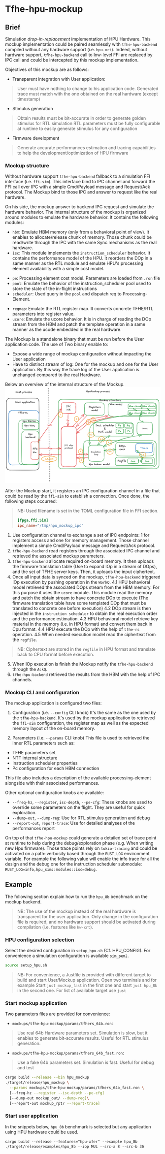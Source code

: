 # Tfhe-hpu-mockup

## Brief 
Simulation _drop-in-replacement_ implementation of HPU Hardware.
This mockup implementation could be paired seamlessly with `tfhe-hpu-backend` compiled without any hardware support (i.e. `hpu-xrt`).
Indeed, without hardware support, `tfhe-hpu-backend` call to low-level FFI are replaced by IPC call and could be intercepted by this mockup implementation.

Objectives of this mockup are as follows:
* Transparent integration with User application:
> User must have nothing to change to his application code.
> Generated trace must match with the one obtained on the real hardware (except timestamp)

* Stimulus generation
> Obtain results must be bit-accurate in order to generate golden stimulus for RTL simulation
> RTL parameters must be fully configurable at runtime to easily generate stimulus for any configuration

* Firmware development
> Generate accurate performances estimation and tracing capabilities to help the development/optimization of HPU firmware

### Mockup structure
Without hardware support `tfhe-hpu-backend` fallback to a simulation FFI interface (i.e. `ffi-sim`). This interface bind to IPC channel and forward the FFI call over IPC with a simple Cmd/Payload message and Request/Ack protocol. The Mockup bind to those IPC and answer to request like the real hardware.

On his side, the mockup answer to backend IPC request and simulate the hardware behavior. 
The internal structure of the mockup is organized around modules to emulate the hardware behavior. It contains the following modules:
* `hbm`: Emulate HBM memory (only from a behavioral point of view). It enables to allocate/release chunk of memory. Those chunk could be read/write through the IPC with the same Sync mechanisms as the real hardware.
* `isc`: This module implements the `instruction_scheduler` behavior. It contains the performance model of the HPU. It reorders the DOp in a same manner as the RTL module and emulate HPU's processing element availability with a simple cost model. 
 + `pe`: Processing element cost model. Parameters are loaded from `.ron` file
 + `pool`: Emulate the behavior of the instruction_scheduler pool used to store the state of the in-flight instructions
 + `scheduler`: Used query in the `pool` and dispatch req to Processing-Element.
* `regmap`: Emulate the RTL register map. It converts concrete TFHE/RTL parameters into register value.
* `ucore`: Emulate the ucore behavior. It is in charge of reading the DOp stream from the HBM and patch the template operation in a same manner as the ucode embedded in the real hardware.

The Mockup is a standalone binary that must be run before the User application code.
The use of Two binary enable to:
* Expose a wide range of mockup configuration without impacting the User application
* Have to distinct stream of log: One for the mockup and one for the User application. By this way the trace log of the User application is unchanged compared to the real Hardware.

Below an overview of the internal structure of the Mockup.
![HPU Mockup](./figures/tfhe-hpu-mockup.excalidraw.png)

After the Mockup start, it registers an IPC configuration channel in a file that could be read by the `ffi-sim` to establish a connection.
Once done, the following steps occurred:

> NB: Used filename is set in the TOML configuration file in FFI section.
> ```toml
> [fpga.ffi.Sim]
> ipc_name="/tmp/hpu_mockup_ipc"
> ```

1. Use configuration channel to exchange a set of IPC endpoints: 1 for registers access and one for memory management. Those channel implement a simple Cmd/Payload message and Request/Ack protocol.
2. `tfhe-hpu-backend` read registers through the associated IPC channel and retrieved the associated mockup parameters.
3. `tfhe-hpu-backend` allocate required on-board memory. It then uploads the firmware translation table (Use to expand IOp in a stream of DOps), and the set of TFHE server keys. Then, it uploads the input ciphertext.
4. Once all input data is synced on the mockup, `tfhe-hpu-backend` triggered IOp execution by pushing operation in the `WorkQ`.
 4.1 HPU behavioral model retrieved the associated DOps stream from the HBM memory. For this purpose it uses the `ucore` module. This module read the memory and patch the obtain stream to have concrete DOp to execute (The firmware translation table have some templated DOp that must be translated to concrete one before execution)
 4.2 DOp stream is then injected in the `instruction scheduler` to obtain the real execution order and the performance estimation.
 4.3 HPU behavioral model retrieve key material in the memory (i.e. in HPU format) and convert them back in Cpu format.
 4.4 HPU execute the DOp with the help of `tfhe-rs` operation. 
 4.5 When needed execution model read the ciphertext from the `regfile`. 
 > NB: Ciphertext are stored in the `regfile` in HPU format and translate back to CPU format before execution.
5. When IOp execution is finish the Mockup notify the `tfhe-hpu-backend` through the `AckQ`.
6. `tfhe-hpu-backend` retrieved the results from the HBM with the help of IPC channels.


### Mockup CLI and configuration
The mockup application is configured two files:
1. Configuration (i.e. `--config` CLI knob)
It's the same as the one used by the `tfhe-hpu-backend`. It's used by the mockup application to retrieved the `ffi-sim` configuration, the register map as well as the expected memory layout of the on-board memory.

2. Parameters (i.e. `--params` CLI knob)
This file is used to retrieved the inner RTL parameters such as:
* TFHE parameters set
* NTT internal structure
* Instruction scheduler properties
* Pc configuration for each HBM connection

This file also includes a description of the available processing-element alongside with their associated performances.

Other optional configuration knobs are available:
* `--freq-hz`, `--register`, `isc-depth`, `--pe-cfg`: These knobs are used to override some parameters on the flight. They are useful for quick exploration.
* `--dump-out`, `--dump-reg`: Use for RTL stimulus generation and debug
* `--report-out`, `report-trace`: Use for detailed analyses of the performances report

On top of that `tfhe-hpu-mockup` could generate a detailed set of trace point at runtime to help during the debug/exploration phase (e.g. When writing new Hpu firmware).
Those trace points rely on `tokio-tracing` and could be activated on a path::verbosity based through the `RUST_LOG` environment variable.
For example the following value will enable the info trace for all the design and the debug one for the instruction scheduler submodule:
`RUST_LOG=info,hpu_sim::modules::isc=debug`.


## Example
The following section explain how to run the `hpu_8b` benchmark on the mockup backend.
> NB: The use of the mockup instead of the real hardware is transparent for the user application.
> Only change in the configuration file is required, and no hardware support should be activated during compilation (i.e. features like `hw-xrt`).


### HPU configuration selection
Select the desired configuration in `setup_hpu.sh` (Cf. HPU_CONFIG). 
For convenience a simulation configuration is available `sim_pem2`.

```bash
source setup_hpu.sh
```

> NB: For convenience, a Justfile is provided with different target to build and start User/Mockup application.
> Open two terminals and for example
> Start `just mockup_fast` in the first one and start `just hpu_8b` in the second one.
> For list of available target use `just`

### Start mockup application
Two parameters files are provided for convenience:
* `mockups/tfhe-hpu-mockup/params/tfhers_64b.ron`: 
> Use real 64b Hardware parameters set. Simulation is slow, but it enables to generate bit-accurate results. Useful for RTL stimulus generation.

 * `mockups/tfhe-hpu-mockup/params/tfhers_64b_fast.ron`: 
 > Use a fake 64b parameters set. Simulation is fast. Useful for debug and test

```bash
cargo build --release --bin hpu_mockup
./target/release/hpu_mockup \
  --params mockups/tfhe-hpu-mockup/params/tfhers_64b_fast.ron \
  [--freq-hz --register --isc-depth --pe-cfg]
  [--dump-out mockup_out/ --dump-reg]\
  [--report-out mockup_rpt/ --report-trace]
```

### Start user application
In the snippets below, `hpu_8b` benchmark is selected but any application using HPU hardware could be used.

```
cargo build --release --features="hpu-xfer" --example hpu_8b
./target/release/examples/hpu_8b --iop MUL --src-a 8 --src-b 36
```


